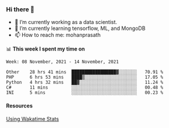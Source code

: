 ### Hi there 👋

- 🔭 I’m currently working as a data scientist.
- 🌱 I’m currently learning tensorflow, ML, and MongoDB
- 📫 How to reach me: mohanprasath

📊 **This week I spent my time on**
<!--START_SECTION:waka-->
```text
Week: 08 November, 2021 - 14 November, 2021

Other    28 hrs 41 mins  █████████████████▓░░░░░░░   70.91 % 
PHP      6 hrs 53 mins   ████▒░░░░░░░░░░░░░░░░░░░░   17.05 % 
Python   4 hrs 32 mins   ██▓░░░░░░░░░░░░░░░░░░░░░░   11.24 % 
C#       11 mins         ░░░░░░░░░░░░░░░░░░░░░░░░░   00.48 % 
INI      5 mins          ░░░░░░░░░░░░░░░░░░░░░░░░░   00.23 % 
```
<!--END_SECTION:waka-->

#### Resources
[Using Wakatime Stats](https://github.com/marketplace/actions/waka-readme)
